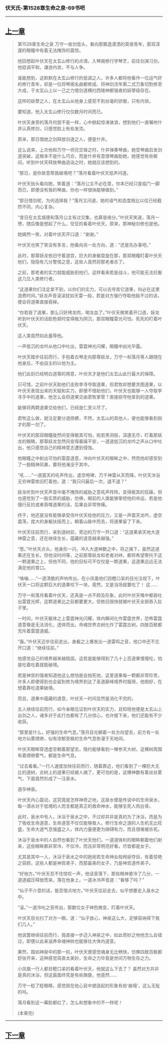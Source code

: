 ### 伏天氏-第1528章生命之泉-69书吧

--------
[上一章](./94d1757268fa5a020836c424671ef8f3.md)
--------


>
>
>
>第1528章生命之泉
>万守一收剑低头，看向那飘逸潇洒的英俊青年，那双深邃的眼瞳中有着无法掩饰的震惊。
>
>他回想起叶伏天在太玄山修行的点滴，入琴阁修行学琴艺，前往剑渊习剑，他低调平和，谦逊内敛，不与人争。
>
>谁能想到，这默默在太玄山修行的低调之人，许多人都将他看作一位运气好的修行青年，却是一位将琴阁名曲都修成、将神剑流年第二式万象切割修至大成，于太玄山上以一己之力借剑道横扫西陵神都强者的妖孽级存在。
>
>这样的妖孽之人，在太玄山从他身上感受不到丝毫的骄傲，只有内敛。
>
>要知道，他入太玄山修行仅仅数月时间而已。
>
>叶伏天身旁的落月何尝不是一样，心中掀起惊涛骇浪，想到他们一直嘱咐什井认真修剑，只感觉脸上有些发烫。
>
>原来，那日借她之剑释放剑道之人，便是什井。
>
>这么说来，上次他和万守一师兄交锋之时，什井弹奏琴曲，她受琴曲启发剑道突破，这根本不是什么巧合，而是什井有意借琴曲助她，她感觉有些郁闷，听到叶伏天释放琴曲造诣之时，她就应该想到的。
>
>“那日，是你故意帮我破境吧？”落月看着叶伏天低声问道。
>
>叶伏天抬头看向她，笑着道：“落月公主不必在意，你本已经只差临门一脚而已，即便没有我的琴曲，你也一样很快能够做到。”
>
>“那日借剑呢，为何选择我？”落月又问道，她的语气和态度相比以往已经截然不同，内心复杂。
>
>“昔日在太玄城便和落月公主有过交集，也算是缘分。”叶伏天笑道，落月一愣，随后像是想起了什么，怔怔的看着叶伏天，原来，那神秘剑修也是他。
>
>她嫣然一笑，对着叶伏天开口道：“谢谢。”
>
>叶伏天也笑了笑没有多言，他看向另一处方向，道：“还是先办事吧。”
>
>此时，那尊妖龙依旧守着道宫，巨大的身躯盘旋在那，那双眼瞳盯着叶伏天他们，隐隐有几分警惕之意，这些人竟然将那老者杀了。
>
>之前，那老者的实力就能威胁到他们，这样看来若是战斗，他可能无法抗衡这几位人类修行者。
>
>“这道果你们注定拿不到，以你们的实力，可以去夺其它道果，何必在这里浪费时间。”妖龙声音滚滚犹如天雷一般，若是对方强行夺取他敌不过的话，便会将道果直接吞掉。
>
>“你若吞了道果，那么只好烤龙肉，喝龙血了。”叶伏天微笑着开口道，妖龙听到叶伏天的话脸色顿时变得极为阴沉，那双眼瞳雷光可怕，死死的盯着叶伏天。
>
>这人类竟然如此羞辱他。
>
>一声低沉的龙吟从他口中吐出，雷霆神光闪耀，眼瞳中凶光毕露。
>
>叶伏天踏步往前而行，手抱着古琴走向那尊妖龙，万守一和落月等人跟随在他身后，不由自主的以他为主。
>
>他们此刻已经明白道尊的用意，叶伏天才是他们太玄山此行最大的保障。
>
>只可惜，之前叶伏天助他们击败李寻夺取道果，但君牧却想要贪图道果，以叶伏天表现出来的天赋和实力，即便不借助他们，叶伏天也能够一人夺取李寻手中的道果，他怎么会将道果交由君牧掌管？直接掠夺他拿到的道果。
>
>能够将两颗道果交给他们，已经是仁至义尽了。
>
>君牧这么做，就注定要分道扬镳，不然，太玄山的其他人，便也能够看到刚才的那一剑了。
>
>叶伏天的那双眼瞳陡然间变得极其可怕，宛若黑洞般，深邃无尽，盯着那妖龙的眼睛，那尊妖龙忽然间变得暴躁不安，一道道低沉的龙吟之声从口中吐出，他只感觉自己的精神意志遭到侵蚀。
>
>他眼瞳之中射出可怕的雷霆道意，冲向叶伏天的眼眸之中，然而他却感受到了一股精神风暴，要将他淹没于其中。
>
>“吼……”一道震天的吼声传出，虚空咆哮，万千神雷从天而降，叶伏天沐浴无穷神雷依旧盯着他，道：“我只问最后一次，退不退？”
>
>妖龙听到叶伏天声音中毫不掩饰的威胁之意吼声阵阵，变得极其的狂躁，但也感觉到了一股实质的威胁，仿佛，眼前的人类能够掌控他的命运，若是他强行反抗或者吞噬道果的话，后果会非常惨痛。
>
>终于，他还是没有能够承受住叶伏天给他的压力，又是一声震天龙吟，虚空震荡，庞大的身躯扶摇而上，朝着山脉中而去，将道果留了下来。
>
>叶伏天往前而行，来到道树前，旁边的万守一开口道：“这道果承天地大道神雷之意，还在继续生长，蕴藏的道意越来越强。”
>
>“恩。”叶伏天点头，他身形一闪，冲入大道神数之中，将之摘下，虽然这道果还在生长，但他没时间等，之前那尊妖龙和老者对峙，都将希望寄托于这一颗道果之上，但他不同，他的目标可不仅仅是一颗道果，这道果远远无法满足他的胃口。
>
>“咯嘣……”一道清脆的声响传出，在小凤凰他们目瞪口呆的目光注视下，叶伏天一口将这颗巨大的道果咬下一块，竟然，又是当场就要吃了！
>这……
>
>万守一和落月看着叶伏天，还真是一点不顾及形象，此时叶伏天嘴中都吞吐出雷霆光辉，这颗道果比之前都要更大，但依旧很快就被叶伏天全部吞入肚子里。
>
>一时间，叶伏天躯体之上雷霆神光闪耀，体内瞬间化作雷霆世界，恐怖雷霆道意像是无法消化，透体而出，命魂世界古树化作了雷霆古树，四肢百骸都充斥着雷霆道威。
>
>“轰。”叶伏天迈步往前走出，身躯之上爆发出一道雷鸣之音，他口中还不忘开口道：“继续往前。”
>
>他感觉自己的境界越来越稳固，这若是能够得到了几十上百道果慢慢吃，怕是吃着吃着就能破境。
>
>若是神宫的强者知道他这么想怕是会拍死他，这里道果每一颗都非常珍贵，许多人即便得到也会留到修为境界到达了圣道巅峰境界时服用，他倒好，在想着靠吃道果破境。
>
>而且，道果中蕴藏的道意，叶伏天一时间显然是消化不完的。
>
>五人继续往前而行，如今亲眼见证到叶伏天的实力，且知晓他便是太玄山上出剑之人，诸多对于此行也都有了几分信心，也许接下来，他们还能有不少收获。
>
>“那里是什么，好强的生命气息。”落月目光朝着一处方向望去，前方有一处地方仙雾缥缈，似有浓郁至极的生命气息弥漫于天地间。
>
>叶伏天眼眸穿透虚空朝着那望去，隐约能够看到一棵参天大树，这棵树周围有着缥缈雾气，都是生命气息。
>
>“过去看看。”一行人速度加快往前而行，随着靠近，他们看到了一棵巨大无比的道树，古树上的道果已经被人摘了，更可怕的是，这棵神数有着丝丝雾气，下面竟然形成了一汪泉水。
>
>道孕神泉。
>
>叶伏天内心震动，这究竟是怎样神奇之地，这泉水便是传说中的生命泉水，每一滴水对于低境的人而言都是真正的救命神水，能够生死人肉白骨。
>
>此时，泉水中有人，沐浴于泉水之中，不过却并非是真的为了沐浴，而是为了吸收生命道意，生命道意不仅仅能够救人，修行生命之道的人生机无比旺盛，生命大道气息强盛之人，体内力量便更为磅礴有力，而且很难被杀死。
>
>沐浴于泉水中的人自然也看到了叶伏天他们，一道道锋利的眼眸朝着他们射来，这些眼眸都非常冷，不仅冷，而且非常明亮好看，尽皆都是女子。
>
>尤其是其中一人，沐浴于泉水之中的她宛若生命神女般绚丽夺目，有着惊艳之容颜，这些人都是神宫弟子，而那最美的女子，乃是神宫道传弟子。
>
>“好地方。”叶伏天忍不住惊叹一声，他话音落下，那些眼神更冷了几分，一道道威压释放而来，落在他身上，一道冰冷声音道：“看够了吗？”
>
>“仙子不介意的话，能否借点地方。”叶伏天往前走去，似乎想要走入泉水之中。
>
>“滚。”一道冷叱之音传出，那数位女子神色微变，盯着叶伏天。
>
>叶伏天目光扫了对方一眼，道：“仙子放心，神泉这么大，足够容纳得下我们几人。”
>
>他说罢继续往前而行，竟直接一步迈入神泉之中，如此奇妙之地他怎么会错过，即便以此来滋养命魂神树也能够壮大体内道意。
>
>果然，踏如神泉中的那一刻，叶伏天便感觉魂身无比畅快，仿佛四肢百骸都舒张开来，这种感觉简直太美妙，生命之力毕竟是世间万物生存之力。
>
>小凤凰一行人都目瞪口呆的看着叶伏天，他就这么下去了？
>虽然对方并非是真的沐浴，但这画面终究是有些旖旎，他竟然……
>
>万守一眨了眨眼睛，感觉刚在他心目中塑造起的形象有些‘崩塌’，这么无耻的吗。
>
>落月看到这一幕脸都红了，怎么和想象中的不一样呢！
>
>(本章完)
>
>

--------
[下一章](./1ba4af6c52a8d45954e5764f5e615439.md)
--------
